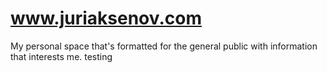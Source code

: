 # www.juriaksenov.com
My personal space that's formatted for the general public with information that interests me.
testing

